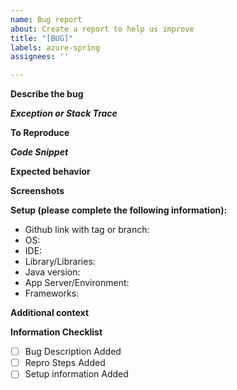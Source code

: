 ```yaml
---
name: Bug report
about: Create a report to help us improve
title: "[BUG]"
labels: azure-spring
assignees: ''

---
```


**Describe the bug**
<!-- A clear and concise description of what the bug is. -->

***Exception or Stack Trace***
<!-- Add the exception log and stack trace if available -->

**To Reproduce**
<!-- Steps to reproduce the behavior: -->

***Code Snippet***
<!-- Add the code snippet that causes the issue. -->

**Expected behavior**
<!-- A clear and concise description of what you expected to happen. -->

**Screenshots**
<!-- If applicable, add screenshots to help explain your problem. -->

**Setup (please complete the following information):**
- Github link with tag or branch: <!-- [e.g. https://github.com/Azure-Samples/azure-spring-boot-samples/tree/spring-cloud-azure_v4.0.0/cosmos/azure-spring-data-cosmos/cosmos-multi-database-single-account] -->
- OS: <!-- [e.g. iOS] -->
- IDE: <!-- [e.g. IntelliJ] -->
- Library/Libraries: <!-- [e.g. com.azure.spring:spring-cloud-azure-starter-keyvault-secrets:4.0.0 (groupId:artifactId:version)] -->
- Java version: <!-- [e.g. 8]  -->
- App Server/Environment: <!-- [e.g. Tomcat, WildFly, Azure Function, Apache Spark, Databricks, IDE plugin or anything special] -->
- Frameworks: <!-- [e.g. Spring Boot, Micronaut, Quarkus, etc]  -->

 <!--
If you suspect a dependency version mismatch (e.g. you see `NoClassDefFoundError`, `NoSuchMethodError` or similar), please check out [Troubleshoot dependency version conflict article](https://aka.ms/azsdk/java/dependency/troubleshoot) first. If it doesn't provide solution for the problem, please provide:
- verbose dependency tree (`mvn dependency:tree -Dverbose`)
- exception message, full stack trace, and any available logs
-->

**Additional context**
<!-- Add any other context about the problem here. -->

**Information Checklist**
<!-- Kindly make sure that you have added all the following information above and checkoff the required fields otherwise we will treat the issuer as an incomplete report -->
- [ ] Bug Description Added
- [ ] Repro Steps Added
- [ ] Setup information Added
